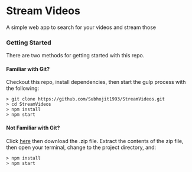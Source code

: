 # Stream Videos

A simple web app to search for your videos and stream those

### Getting Started

There are two methods for getting started with this repo.

#### Familiar with Git?
Checkout this repo, install dependencies, then start the gulp process with the following:

```
> git clone https://github.com/Subhojit1993/StreamVideos.git
> cd StreamVideos
> npm install
> npm start
```

#### Not Familiar with Git?
Click [here](https://github.com/Subhojit1993/StreamVideos) then download the .zip file.  Extract the contents of the zip file, then open your terminal, change to the project directory, and:

```
> npm install
> npm start
```
